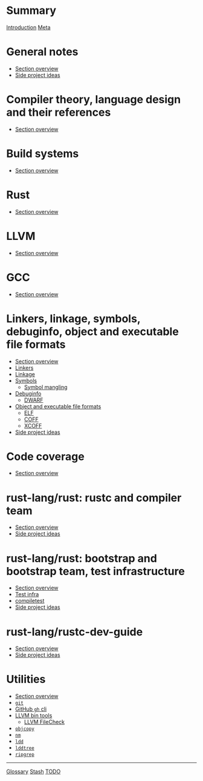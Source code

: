 # Summary

[Introduction](introduction.md)
[Meta](meta.md)

# General notes

- [Section overview](general/README.md)
- [Side project ideas]()

# Compiler theory, language design and their references

- [Section overview]()

# Build systems

- [Section overview]()

# Rust

- [Section overview]()

# LLVM

- [Section overview]()

# GCC

- [Section overview]()

# Linkers, linkage, symbols, debuginfo, object and executable file formats

- [Section overview]()
- [Linkers]()
- [Linkage]()
- [Symbols]()
    - [Symbol mangling]()
- [Debuginfo]()
    - [DWARF]()
- [Object and executable file formats]()
    - [ELF]()
    - [COFF]()
    - [XCOFF]()
- [Side project ideas]()

# Code coverage

- [Section overview]()

# rust-lang/rust: rustc and compiler team

- [Section overview]()
- [Side project ideas]()

# rust-lang/rust: bootstrap and bootstrap team, test infrastructure

- [Section overview]()
- [Test infra]()
- [compiletest]()
- [Side project ideas]()

# rust-lang/rustc-dev-guide

- [Section overview]()
- [Side project ideas]()

# Utilities

- [Section overview](utilities/README.md)
- [`git`]()
- [GitHub `gh` cli]()
- [LLVM bin tools]()
    - [LLVM FileCheck]()
- [`objcopy`]()
- [`nm`]()
- [`ldd`]()
- [`lddtree`]()
- [`ripgrep`]()

---

[Glossary](glossary.md)
[Stash](stash.md)
[TODO](todo.md)
